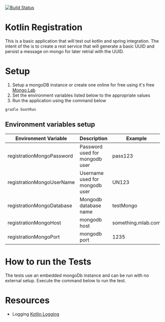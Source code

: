 [![Build Status](https://travis-ci.org/PeterPlatt/kotlinRegistration.svg?branch=master)](https://travis-ci.org/PeterPlatt/kotlinRegistration)
# Kotlin Registration
This is a basic application that will test out kotlin and spring integration. The intent of the is to create a rest 
service that will generate a basic UUID and persist a message on mongo for later retrial with the UUID. 

# Setup
1. Setup a mongoDB instance or create one online for free using it's free [Mongo Lab](https://mlab.com/)
1. Set the environment variables listed below to the appropriate values
1. Run the application using the command below 
```
gradle bootRun
```

## Environment variables setup
|Environment Variable  | Description  | Example  |
|---|---|---|
|registrationMongoPassword| Password used for mongodb user   |  pass123  |
|registrationMongoUserName| Username used for mongodb user  | UN123  |
|registrationMongoDatabase| Mongodb database name  | testMongo  |
|registrationMongoHost    | mongodb host  | something.mlab.com  |
|registrationMongoPort    | mongodb port  | 1235  |

# How to run the Tests
The tests use an embedded mongoDb instance and can be run with no external setup. Execute the command below to run the 
test.


# Resources 
* Logging [Kotlin Logging](https://github.com/MicroUtils/kotlin-logging)